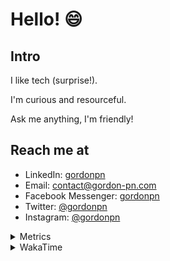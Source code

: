 # Hello! 😄

## Intro

I like tech (surprise!).

I'm curious and resourceful.

Ask me anything, I'm friendly!

## Reach me at

- LinkedIn: [gordonpn](https://www.linkedin.com/in/gordonpn/)
- Email: [contact@gordon-pn.com](mailto:contact@gordon-pn.com)
- Facebook Messenger: [gordonpn](https://www.messenger.com/t/Gordonpn)
- Twitter: [@gordonpn](https://twitter.com/Gordonpn)
- Instagram: [@gordonpn](https://www.instagram.com/gordonpn/)

<details>
  <summary>Metrics</summary>

  <img align="center" src="https://github.com/gordonpn/gordonpn/blob/master/github-metrics.svg" alt="GitHub Metrics">

</details>

<details>
  <summary>WakaTime</summary>

  <!--START_SECTION:waka-->
📊 **This Week I Spent My Time On** 

```text
💬 Programming Languages: 
Java                     7 hrs 39 mins       ████████████░░░░░░░░░░░░░   47.86 % 
TypeScript               4 hrs 12 mins       ███████░░░░░░░░░░░░░░░░░░   26.30 % 
Brazil Dependency Config 57 mins             ██░░░░░░░░░░░░░░░░░░░░░░░   06.02 % 
YAML                     57 mins             █░░░░░░░░░░░░░░░░░░░░░░░░   05.99 % 
XML                      42 mins             █░░░░░░░░░░░░░░░░░░░░░░░░   04.46 % 

🔥 Editors: 
IntelliJ IDEA            9 hrs 30 mins       ███████████████░░░░░░░░░░   59.38 % 
Cursor                   6 hrs 8 mins        ██████████░░░░░░░░░░░░░░░   38.38 % 
VS Code                  21 mins             █░░░░░░░░░░░░░░░░░░░░░░░░   02.25 % 
```


 Last Updated on 15/09/2024 10:21:13 UTC
<!--END_SECTION:waka-->
</details>
